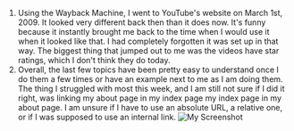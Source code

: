 1. Using the Wayback Machine, I went to YouTube's website on March 1st, 2009. It looked very different back then than it does now. It's funny because it instantly brought me back to the time when I would use it when it looked like that. I had completely forgotten it was set up in that way. The biggest thing that jumped out to me was the videos have star ratings, which I don't think they do today.
2. Overall, the last few topics have been pretty easy to understand once I do them a few times or have an example next to me as I am doing them. The thing I struggled with most this week, and I am still not sure if I did it right, was linking my about page in my index page my index page in my about page. I am unsure if I have to use an absolute URL, a relative one, or if I was supposed to use an internal link.
 ![My Screenshot](./images/assignment5screenshot.PNG)
